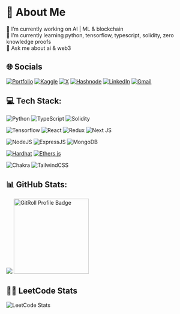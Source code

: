 # 💫 About Me

🔭 I’m currently working on AI | ML & blockchain<br>
🌱 I’m currently learning python, tensorflow, typescript, solidity, zero knowledge proofs<br>
💬 Ask me about ai & web3<br>

## 🌐 Socials

[![Portfolio](https://img.shields.io/badge/Portfolio-255E63?style=for-the-badge&logo=About.me&logoColor=white)](www.emreaslan.dev)
[![Kaggle](https://img.shields.io/badge/Kaggle-0077B5?style=for-the-badge&logo=kaggle&logoColor=white)](https://www.kaggle.com/emreaslan7)
[![X](https://img.shields.io/badge/X-000000?style=for-the-badge&logo=x&logoColor=white)](https://twitter.com/blockenddev)
[![Hashnode](https://img.shields.io/badge/Hashnode-2962FF?style=for-the-badge&logo=hashnode&logoColor=white)](https://emreaslan.hashnode.dev/)
[![LinkedIn](https://img.shields.io/badge/LinkedIn-0077B5?style=for-the-badge&logo=linkedin&logoColor=white)](https://www.linkedin.com/in/emreaslan7/)
[![Gmail](https://img.shields.io/badge/Gmail-D14836?style=for-the-badge&logo=gmail&logoColor=white)](emreaslan.eth@gmail.com)

## 💻 Tech Stack:

![Python](https://img.shields.io/badge/python-3670A0?style=for-the-badge&logo=python&logoColor=ffdd54)
![TypeScript](https://img.shields.io/badge/TypeScript-007ACC?style=for-the-badge&logo=typescript&logoColor=white)
![Solidity](https://img.shields.io/badge/Solidity-e6e6e6?style=for-the-badge&logo=solidity&logoColor=black)

![Tensorflow](https://img.shields.io/badge/TensorFlow-FF6F00?style=for-the-badge&logo=tensorflow&logoColor=white)
![React](https://img.shields.io/badge/react-%2320232a.svg?style=for-the-badge&logo=react&logoColor=%2361DAFB)
![Redux](https://img.shields.io/badge/redux-%23593d88.svg?style=for-the-badge&logo=redux&logoColor=white)
![Next JS](https://img.shields.io/badge/Next-black?style=for-the-badge&logo=next.js&logoColor=white)

![NodeJS](https://img.shields.io/badge/Node.js-339933.svg?style=for-the-badge&logo=nodedotjs&logoColor=white)
![ExpressJS](https://img.shields.io/badge/Express-000000.svg?style=for-the-badge&logo=Express&logoColor=white)
![MongoDB](https://img.shields.io/badge/MongoDB-4EA94B?style=for-the-badge&logo=mongodb&logoColor=white)

[![Hardhat](https://img.shields.io/badge/Hardhat-FAD000?style=for-the-badge&labelColor=000000)](https://hardhat.org)
[![Ethers.js](https://img.shields.io/badge/ethers.js-%23338BAC.svg?style=for-the-badge&logo=ethereum&logoColor=white)](https://github.com/ethers-io/ethers.js)

![Chakra](https://img.shields.io/badge/chakra-%234ED1C5.svg?style=for-the-badge&logo=chakraui&logoColor=white)
![TailwindCSS](https://img.shields.io/badge/tailwindcss-%2338B2AC.svg?style=for-the-badge&logo=tailwind-css&logoColor=white)

## 📊 GitHub Stats:


  ![](http://github-profile-summary-cards.vercel.app/api/cards/stats?username=emreaslan7&theme=dark) <a href="https://gitroll.io/profile/u54IZd29QtIcKQ0Wygv5wJLRzEu22" target="_blank"><img height='200px'  src="https://gitroll.io/api/badges/profiles/v1/u54IZd29QtIcKQ0Wygv5wJLRzEu22" alt="GitRoll Profile Badge"/></a>

## 🧑‍💻 LeetCode Stats

![LeetCode Stats](https://leetcard.jacoblin.cool/emreaslan7?theme=dark&font=Cute%20Font&ext=heatmap)


